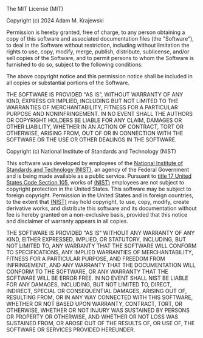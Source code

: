 The MIT License (MIT)

Copyright (c) 2024 Adam M. Krajewski

Permission is hereby granted, free of charge, to any person obtaining a copy
of this software and associated documentation files (the "Software"), to deal
in the Software without restriction, including without limitation the rights
to use, copy, modify, merge, publish, distribute, sublicense, and/or sell
copies of the Software, and to permit persons to whom the Software is
furnished to do so, subject to the following conditions:

The above copyright notice and this permission notice shall be included in all
copies or substantial portions of the Software.

THE SOFTWARE IS PROVIDED "AS IS", WITHOUT WARRANTY OF ANY KIND, EXPRESS OR
IMPLIED, INCLUDING BUT NOT LIMITED TO THE WARRANTIES OF MERCHANTABILITY,
FITNESS FOR A PARTICULAR PURPOSE AND NONINFRINGEMENT. IN NO EVENT SHALL THE
AUTHORS OR COPYRIGHT HOLDERS BE LIABLE FOR ANY CLAIM, DAMAGES OR OTHER
LIABILITY, WHETHER IN AN ACTION OF CONTRACT, TORT OR OTHERWISE, ARISING FROM,
OUT OF OR IN CONNECTION WITH THE SOFTWARE OR THE USE OR OTHER DEALINGS IN THE
SOFTWARE.

Copyright (c) National Institute of Standards and Technology (NIST)

This software was developed by employees of the [National Institute of
Standards and Technology (NIST)](http://www.nist.gov/), an agency of the 
Federal Government and is being made available as a public service.  Pursuant 
to [title 17 United States Code Section 105](https://www.copyright.gov/title17/92chap1.html#105), 
works of [(NIST)](http://www.nist.gov/) employees are not subject to
copyright protection in the United States.  This software may be subject to
foreign copyright.  Permission in the United States and in foreign
countries, to the extent that [(NIST)](http://www.nist.gov/) may hold copyright, to use, copy,
modify, create derivative works, and distribute this software and its
documentation without fee is hereby granted on a non-exclusive basis,
provided that this notice and disclaimer of warranty appears in all copies.

THE SOFTWARE IS PROVIDED "AS IS" WITHOUT ANY WARRANTY OF ANY KIND, EITHER
EXPRESSED, IMPLIED, OR STATUTORY, INCLUDING, BUT NOT LIMITED TO, ANY
WARRANTY THAT THE SOFTWARE WILL CONFORM TO SPECIFICATIONS, ANY IMPLIED
WARRANTIES OF MERCHANTABILITY, FITNESS FOR A PARTICULAR PURPOSE, AND
FREEDOM FROM INFRINGEMENT, AND ANY WARRANTY THAT THE DOCUMENTATION WILL
CONFORM TO THE SOFTWARE, OR ANY WARRANTY THAT THE SOFTWARE WILL BE ERROR
FREE. IN NO EVENT SHALL NIST BE LIABLE FOR ANY DAMAGES, INCLUDING, BUT NOT
LIMITED TO, DIRECT, INDIRECT, SPECIAL OR CONSEQUENTIAL DAMAGES, ARISING OUT
OF, RESULTING FROM, OR IN ANY WAY CONNECTED WITH THIS SOFTWARE, WHETHER OR
NOT BASED UPON WARRANTY, CONTRACT, TORT, OR OTHERWISE, WHETHER OR NOT
INJURY WAS SUSTAINED BY PERSONS OR PROPERTY OR OTHERWISE, AND WHETHER OR
NOT LOSS WAS SUSTAINED FROM, OR AROSE OUT OF THE RESULTS OF, OR USE OF, THE
SOFTWARE OR SERVICES PROVIDED HEREUNDER.